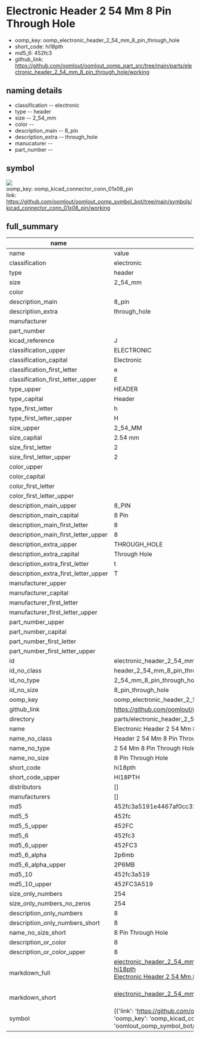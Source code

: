# Electronic Header 2 54 Mm 8 Pin Through Hole

  
* oomp_key: oomp_electronic_header_2_54_mm_8_pin_through_hole 
* short_code: hi18pth
* md5_6: 452fc3  
* github_link: https://github.com/oomlout/oomlout_oomp_part_src/tree/main/parts/electronic_header_2_54_mm_8_pin_through_hole/working  
## naming details
* classification -- electronic
* type -- header
* size -- 2_54_mm
* color -- 
* description_main -- 8_pin
* description_extra -- through_hole
* manucaturer -- 
* part_number -- 



## symbol

![](symbol/{index}/working/working_600.png)  
oomp_key: oomp_kicad_connector_conn_01x08_pin  
link: https://github.com/oomlout/oomlout_oomp_symbol_bot/tree/main/symbols/kicad_connector_conn_01x08_pin/working  


## full_summary
| name | value | 
| --- | --- | 
| name | value | 
| classification | electronic | 
| type | header | 
| size | 2_54_mm | 
| color |  | 
| description_main | 8_pin | 
| description_extra | through_hole | 
| manufacturer |  | 
| part_number |  | 
| kicad_reference | J | 
| classification_upper | ELECTRONIC | 
| classification_capital | Electronic | 
| classification_first_letter | e | 
| classification_first_letter_upper | E | 
| type_upper | HEADER | 
| type_capital | Header | 
| type_first_letter | h | 
| type_first_letter_upper | H | 
| size_upper | 2_54_MM | 
| size_capital | 2.54 mm | 
| size_first_letter | 2 | 
| size_first_letter_upper | 2 | 
| color_upper |  | 
| color_capital |  | 
| color_first_letter |  | 
| color_first_letter_upper |  | 
| description_main_upper | 8_PIN | 
| description_main_capital | 8 Pin | 
| description_main_first_letter | 8 | 
| description_main_first_letter_upper | 8 | 
| description_extra_upper | THROUGH_HOLE | 
| description_extra_capital | Through Hole | 
| description_extra_first_letter | t | 
| description_extra_first_letter_upper | T | 
| manufacturer_upper |  | 
| manufacturer_capital |  | 
| manufacturer_first_letter |  | 
| manufacturer_first_letter_upper |  | 
| part_number_upper |  | 
| part_number_capital |  | 
| part_number_first_letter |  | 
| part_number_first_letter_upper |  | 
| id | electronic_header_2_54_mm_8_pin_through_hole | 
| id_no_class | header_2_54_mm_8_pin_through_hole | 
| id_no_type | 2_54_mm_8_pin_through_hole | 
| id_no_size | 8_pin_through_hole | 
| oomp_key | oomp_electronic_header_2_54_mm_8_pin_through_hole | 
| github_link | https://github.com/oomlout/oomlout_oomp_part_src/tree/main/parts/electronic_header_2_54_mm_8_pin_through_hole/working | 
| directory | parts/electronic_header_2_54_mm_8_pin_through_hole | 
| name | Electronic Header 2 54 Mm 8 Pin Through Hole | 
| name_no_class | Header 2 54 Mm 8 Pin Through Hole | 
| name_no_type | 2 54 Mm 8 Pin Through Hole | 
| name_no_size | 8 Pin Through Hole | 
| short_code | hi18pth | 
| short_code_upper | HI18PTH | 
| distributors | [] | 
| manufacturers | [] | 
| md5 | 452fc3a5191e4467af0cc313478fb2be | 
| md5_5 | 452fc | 
| md5_5_upper | 452FC | 
| md5_6 | 452fc3 | 
| md5_6_upper | 452FC3 | 
| md5_6_alpha | 2p6mb | 
| md5_6_alpha_upper | 2P6MB | 
| md5_10 | 452fc3a519 | 
| md5_10_upper | 452FC3A519 | 
| size_only_numbers | 254 | 
| size_only_numbers_no_zeros | 254 | 
| description_only_numbers | 8 | 
| description_only_numbers_short | 8 | 
| name_no_size_short | 8 Pin Through Hole | 
| description_or_color | 8 | 
| description_or_color_upper | 8 | 
| markdown_full | [electronic_header_2_54_mm_8_pin_through_hole](https://github.com/oomlout/oomlout_oomp_part_src/tree/main/parts/electronic_header_2_54_mm_8_pin_through_hole/working)<br>[hi18pth](https://github.com/oomlout/oomlout_oomp_part_src/tree/main/parts/electronic_header_2_54_mm_8_pin_through_hole/working)<br>[Electronic Header 2 54 Mm 8 Pin Through Hole](https://github.com/oomlout/oomlout_oomp_part_src/tree/main/parts/electronic_header_2_54_mm_8_pin_through_hole/working)<br><br> | 
| markdown_short | [electronic_header_2_54_mm_8_pin_through_hole](https://github.com/oomlout/oomlout_oomp_part_src/tree/main/parts/electronic_header_2_54_mm_8_pin_through_hole/working)<br><br> | 
| symbol | [{'link': 'https://github.com/oomlout/oomlout_oomp_symbol_bot/tree/main/symbols/kicad_connector_conn_01x08_pin', 'oomp_key': 'oomp_kicad_connector_conn_01x08_pin', 'directory': 'oomlout_oomp_symbol_bot/symbols/kicad_connector_conn_01x08_pin//working/working.kicad_sym', 'index': 0}] | 

